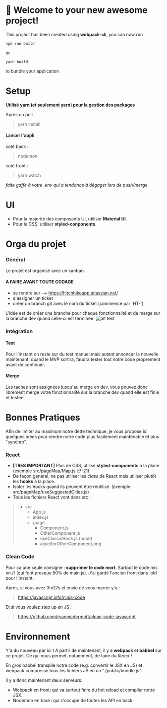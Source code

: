 # 🚀 Welcome to your new awesome project!

This project has been created using **webpack-cli**, you can now run

```
npm run build
```

or

```
yarn build
```

to bundle your application

# Setup

__Utilisé yarn (et seulement yarn) pour la gestion des packages__

Après un pull
>yarn install

#### Lancer l'appli
coté back  : 
>nodemon

coté front : 
>yarn watch

_faite gaffe à votre .env qui a tendance à dégager lors de push/merge_

# UI

- Pour la majorité des composants UI, utiliser __Material UI__.
- Pour le CSS, utiliser __styled-conponents__.

# Orga du projet

### Général

Le projet est organisé avec un kanban.

#### A FAIRE AVANT TOUTE CODAGE
- se rendre sur --> https://hitchhikeapp.atlassian.net/
- s'assigner un ticket
- créer un branch git avec le nom du ticket (commence par 'HT-')

L'idée est de créer une branche pour chaque fonctionnalité et de merge sur la branche dev quand celle-ci est terminée:
![alt text](https://static.les-enovateurs.com/uploads/2021/02/Gitflow-nouvelle-fonction-gitflow-feature.png)

### Intégration
#### Test
Pour l'instant on reste sur du test manuel mais autant annoncer la nouvelle maintenant: quand le MVP sortira, faudra tester tout notre code proprement avant de continuer.
#### Merge
Les taches sont assignées jusqu'au merge en dev, vous pouvez donc librement merge votre fonctionnalité sur la branche dev quand elle est finie et testée.

# Bonnes Pratiques

Afin de limiter au maximum notre dette technique, je vous propose ici quelques idées pour rendre notre code plus facilement maintenable et plus "synchro".

### React
- __[TRES IMPORTANT]__ Plus de CSS, utilisé __styled-components__ à la place (exemple src/pageMap/Map.js l:7-21)
- De façon général, ne pas utiliser les _class_ de React mais utiliser plutôt les __hooks__ à la place. 
- Isoler les hooks quand ils peuvent être réutilisé. (exemple src/pageMap/useSuggestedCities.js)
- Tous les fichiers React vont dans src :
> - src
>   - App.js
>   - index.js
>   - /page
>      - Component.js
>      - OtherComponant.js
>      - useClassicHook.js (hook)
>      - assetforOtherComponent.png

### Clean Code
Pour ça une seule consigne : __supprimer le code mort__. Surtout le code mis en // (qui font presque 50% de main.js).
J'ai gardé l'ancien front dans .old pour l'instant.

Après, si vous avez 3m27s et envie de vous marrer y'a :
> https://javascript.info/ninja-code

Et si vous voulez step up en JS :
> https://github.com/ryanmcdermott/clean-code-javascript

# Environnement

Y'a du nouveau par ici !
A partir de maintenant, il y a __webpack__ et __babbel__ sur ce projet. 
Ce qui nous permet, notamment, de faire du _React_ !

En gros babbel transpile notre code (e.g. convertir le JSX en JS) et webpack compresse tous les fichiers JS en un "./public/bundle.js".

Il y a donc maintenant deux serveurs:
- Webpack en front: qui va surtout faire du hot reload et compiler notre JSX.
- Nodemon en back: qui s'occupe de toutes les API en back.